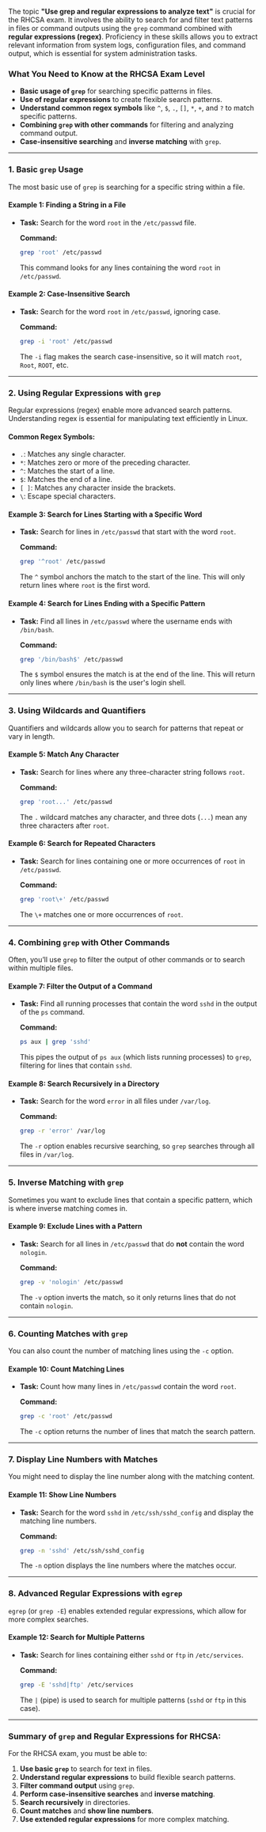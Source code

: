 The topic **"Use grep and regular expressions to analyze text"** is crucial for the RHCSA exam. It involves the ability to search for and filter text patterns in files or command outputs using the `grep` command combined with **regular expressions (regex)**. Proficiency in these skills allows you to extract relevant information from system logs, configuration files, and command output, which is essential for system administration tasks.

### What You Need to Know at the RHCSA Exam Level
- **Basic usage of `grep`** for searching specific patterns in files.
- **Use of regular expressions** to create flexible search patterns.
- **Understand common regex symbols** like `^`, `$`, `.`, `[]`, `*`, `+`, and `?` to match specific patterns.
- **Combining `grep` with other commands** for filtering and analyzing command output.
- **Case-insensitive searching** and **inverse matching** with `grep`.



---

### 1. **Basic `grep` Usage**
The most basic use of `grep` is searching for a specific string within a file.

#### **Example 1: Finding a String in a File**
- **Task:** Search for the word `root` in the `/etc/passwd` file.

  **Command:**
  ```bash
  grep 'root' /etc/passwd
  ```

  This command looks for any lines containing the word `root` in `/etc/passwd`.

#### **Example 2: Case-Insensitive Search**
- **Task:** Search for the word `root` in `/etc/passwd`, ignoring case.

  **Command:**
  ```bash
  grep -i 'root' /etc/passwd
  ```

  The `-i` flag makes the search case-insensitive, so it will match `root`, `Root`, `ROOT`, etc.

---

### 2. **Using Regular Expressions with `grep`**

Regular expressions (regex) enable more advanced search patterns. Understanding regex is essential for manipulating text efficiently in Linux.

#### **Common Regex Symbols**:
- `.`: Matches any single character.
- `*`: Matches zero or more of the preceding character.
- `^`: Matches the start of a line.
- `$`: Matches the end of a line.
- `[ ]`: Matches any character inside the brackets.
- `\`: Escape special characters.

#### **Example 3: Search for Lines Starting with a Specific Word**
- **Task:** Search for lines in `/etc/passwd` that start with the word `root`.

  **Command:**
  ```bash
  grep '^root' /etc/passwd
  ```

  The `^` symbol anchors the match to the start of the line. This will only return lines where `root` is the first word.

#### **Example 4: Search for Lines Ending with a Specific Pattern**
- **Task:** Find all lines in `/etc/passwd` where the username ends with `/bin/bash`.

  **Command:**
  ```bash
  grep '/bin/bash$' /etc/passwd
  ```

  The `$` symbol ensures the match is at the end of the line. This will return only lines where `/bin/bash` is the user's login shell.

---

### 3. **Using Wildcards and Quantifiers**
Quantifiers and wildcards allow you to search for patterns that repeat or vary in length.

#### **Example 5: Match Any Character**
- **Task:** Search for lines where any three-character string follows `root`.

  **Command:**
  ```bash
  grep 'root...' /etc/passwd
  ```

  The `.` wildcard matches any character, and three dots (`...`) mean any three characters after `root`.

#### **Example 6: Search for Repeated Characters**
- **Task:** Search for lines containing one or more occurrences of `root` in `/etc/passwd`.

  **Command:**
  ```bash
  grep 'root\+' /etc/passwd
  ```

  The `\+` matches one or more occurrences of `root`.

---

### 4. **Combining `grep` with Other Commands**
Often, you’ll use `grep` to filter the output of other commands or to search within multiple files.

#### **Example 7: Filter the Output of a Command**
- **Task:** Find all running processes that contain the word `sshd` in the output of the `ps` command.

  **Command:**
  ```bash
  ps aux | grep 'sshd'
  ```

  This pipes the output of `ps aux` (which lists running processes) to `grep`, filtering for lines that contain `sshd`.

#### **Example 8: Search Recursively in a Directory**
- **Task:** Search for the word `error` in all files under `/var/log`.

  **Command:**
  ```bash
  grep -r 'error' /var/log
  ```

  The `-r` option enables recursive searching, so `grep` searches through all files in `/var/log`.

---

### 5. **Inverse Matching with `grep`**

Sometimes you want to exclude lines that contain a specific pattern, which is where inverse matching comes in.

#### **Example 9: Exclude Lines with a Pattern**
- **Task:** Search for all lines in `/etc/passwd` that do **not** contain the word `nologin`.

  **Command:**
  ```bash
  grep -v 'nologin' /etc/passwd
  ```

  The `-v` option inverts the match, so it only returns lines that do not contain `nologin`.

---

### 6. **Counting Matches with `grep`**

You can also count the number of matching lines using the `-c` option.

#### **Example 10: Count Matching Lines**
- **Task:** Count how many lines in `/etc/passwd` contain the word `root`.

  **Command:**
  ```bash
  grep -c 'root' /etc/passwd
  ```

  The `-c` option returns the number of lines that match the search pattern.

---

### 7. **Display Line Numbers with Matches**

You might need to display the line number along with the matching content.

#### **Example 11: Show Line Numbers**
- **Task:** Search for the word `sshd` in `/etc/ssh/sshd_config` and display the matching line numbers.

  **Command:**
  ```bash
  grep -n 'sshd' /etc/ssh/sshd_config
  ```

  The `-n` option displays the line numbers where the matches occur.

---

### 8. **Advanced Regular Expressions with `egrep`**

`egrep` (or `grep -E`) enables extended regular expressions, which allow for more complex searches.

#### **Example 12: Search for Multiple Patterns**
- **Task:** Search for lines containing either `sshd` or `ftp` in `/etc/services`.

  **Command:**
  ```bash
  grep -E 'sshd|ftp' /etc/services
  ```

  The `|` (pipe) is used to search for multiple patterns (`sshd` or `ftp` in this case).

---

### Summary of `grep` and Regular Expressions for RHCSA:
For the RHCSA exam, you must be able to:
1. **Use basic `grep`** to search for text in files.
2. **Understand regular expressions** to build flexible search patterns.
3. **Filter command output** using `grep`.
4. **Perform case-insensitive searches** and **inverse matching**.
5. **Search recursively** in directories.
6. **Count matches** and **show line numbers**.
7. **Use extended regular expressions** for more complex matching.
